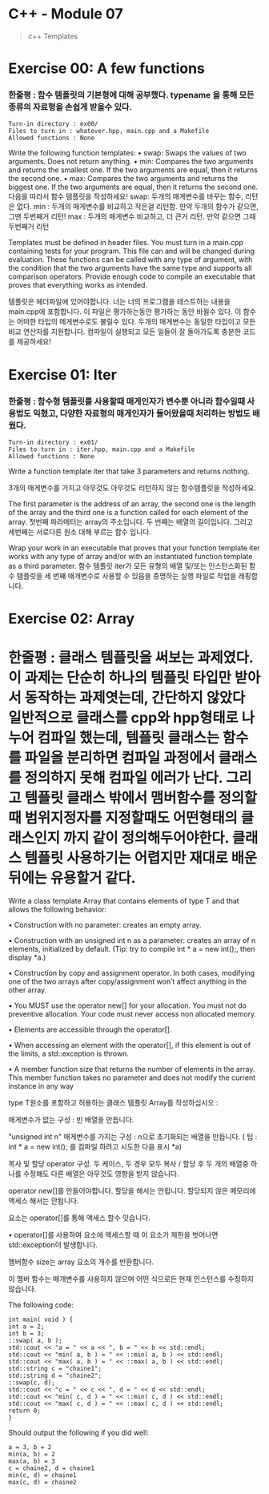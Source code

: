 # C++ - Module 07
>c++ Templates


# Exercise 00: A few functions
### 한줄평 : 함수 템플릿의 기본형에 대해 공부했다. typename 을 통해 모든 종류의 자료형을 손쉽게 받을수 있다. 


```
Turn-in directory : ex00/
Files to turn in : whatever.hpp, main.cpp and a Makefile
Allowed functions : None
```

Write the following function templates:
• swap: Swaps the values of two arguments. Does not return anything.
• min: Compares the two arguments and returns the smallest one. If the two arguments are equal, then it returns the second one.
• max: Compares the two arguments and returns the biggest one. If the two arguments are equal, then it returns the second one.
다음을 따라서 함수 템플릿을 작성하세요!
swap: 두개의 매게변수를 바꾸는 함수, 리턴은 없다.
min : 두개의 매게변수를 비교하고 작은걸 리턴함. 만약 두개의 함수가 같으면, 그땐 두번째거 리턴!
max : 두개의 매게변수 비교하고, 더 큰거 리턴. 만약 같으면 그때 두번째거 리턴

Templates must be defined in header files. You must turn in a main.cpp containing tests
for your program. This file can and will be changed during evaluation. These functions
can be called with any type of argument, with the condition that the two arguments have
the same type and supports all comparison operators. Provide enough code to compile an executable that proves that everything works as intended.

템플릿은 헤더파일에 있어야합니다. 너는 너의 프로그램을 테스트하는 내용을 main.cpp에 포함합니다. 이 파일은 평가하는동안 평가하는 동안 바뀔수 있다.  이 함수는 어떠한 타입의 메게변수로도 불릴수 있다.  두개의 매게변수는 동일한 타입이고  모든 비교 연산자를 지원합니다. 
컴파일이 실행되고 모든 일들이 잘 돌아가도록 충분한 코드를 제공하세요!

# Exercise 01: Iter
### 한줄평 : 함수형 템플릿를 사용할때 매게인자가 변수뿐 아니라 함수일때 사용법도 익혔고, 다양한 자료형의 매게인자가 들어왔을때 처리하는 방법도 배웠다. 
 
```
Turn-in directory : ex01/
Files to turn in : iter.hpp, main.cpp and a Makefile
Allowed functions : None
```

Write a function template iter that take 3 parameters and returns nothing.

3개의 매게변수를 가지고 아무것도 아무것도 리턴하지 않는 함수템플릿을 작성하세요.

The first parameter is the address of an array, the second one is the length of the array and the third one is a function called for each element of the array.
첫번째 파라메터는 array의 주소입니다. 두 번째는 배열의 길이입니다. 그리고 세번째는 서로다른 원소 대해 부르는 함수 입니다.

Wrap your work in an executable that proves that your function template iter works with any type of array and/or with an instantiated function template as a third parameter.
함수 템플릿 iter가 모든 유형의 배열 및/또는 인스턴스화된 함수 템플릿을 세 번째 매개변수로 사용할 수 있음을 증명하는 실행 파일로 작업을 래핑합니다.





# Exercise 02: Array
# 한줄평 : 클래스 템플릿을 써보는 과제였다. 이 과제는 단순히 하나의 템플릿 타입만 받아서 동작하는 과제엿는데, 간단하지 않았다 일반적으로 클래스를 cpp와 hpp형태로 나누어 컴파일 했는데, 템플릿 클래스는 함수를 파일을 분리하면 컴파일 과정에서 클래스를 정의하지 못해 컴파일 에러가 난다. 그리고 템플릿 클래스 밖에서 맴버함수를 정의할때 범위지정자를 지정할때도 어떤형태의 클래스인지 까지 같이 정의해두어야한다. 클래스 템플릿 사용하기는 어렵지만 재대로 배운뒤에는 유용할거 같다.

Write a class template Array that contains elements of type T and that allows the
following behavior:

• Construction with no parameter: creates an empty array.

• Construction with an unsigned int n as a parameter: creates an array of n elements, initialized by default. (Tip: try to compile int * a = new int();, then
display *a.)

• Construction by copy and assignment operator. In both cases, modifying one of
the two arrays after copy/assignment won’t affect anything in the other array.

• You MUST use the operator new[] for your allocation. You must not do preventive
allocation. Your code must never access non allocated memory.

• Elements are accessible through the operator[].

• When accessing an element with the operator[], if this element is out of the limits,
a std::exception is thrown.

• A member function size that returns the number of elements in the array. This member function takes no parameter and does not modify the current instance in any way

type T원소를 포함하고 허용하는 클래스 템플릿 Array를 작성하십시오 : 



매게변수가 없는 구성 : 빈 배열을 만듭니다.

"unsigned int n" 매게변수를 가지는 구성 : n으로 초기화되는 배열을 만듭니다. ( 팁 : int * a = new int(); 를 컴파일 하려고 시도한 다음 표시 *a)

 목사 및 할당 operator 구성. 두 케이스, 두 경우 모두 복사 / 할당 후 두 개의 배열중 하나를 수정해도 다른 배열은 아무것도 영향을 받지 않습니다.
 
 operator new[]를 만들어야합니다. 할당을 해서는 안됩니다. 할당되지 않은 메모리에 액세스 해서는 안됩니다. 
 
 요소는 operator[]를 통해 액세스 할수 잇습니다. 
 
 • operator[]를 사용하여 요소에 액세스할 때 이 요소가 제한을 벗어나면 std::exception이 발생합니다.
 
 멤버함수 size는 array 요소의 개수를 반환합니다. 
 
 이 멤버 함수는 매개변수를 사용하지 않으며 어떤 식으로든 현재 인스턴스를 수정하지 않습니다.


 The following code:

 ```
 int main( void ) {
int a = 2;
int b = 3;
::swap( a, b );
std::cout << "a = " << a << ", b = " << b << std::endl;
std::cout << "min( a, b ) = " << ::min( a, b ) << std::endl;
std::cout << "max( a, b ) = " << ::max( a, b ) << std::endl;
std::string c = "chaine1";
std::string d = "chaine2";
::swap(c, d);
std::cout << "c = " << c << ", d = " << d << std::endl;
std::cout << "min( c, d ) = " << ::min( c, d ) << std::endl;
std::cout << "max( c, d ) = " << ::max( c, d ) << std::endl;
return 0;
}
 ```

Should output the following if you did well:
 ```
 a = 3, b = 2
min(a, b) = 2
max(a, b) = 3
c = chaine2, d = chaine1
min(c, d) = chaine1
max(c, d) = chaine2
 ```



